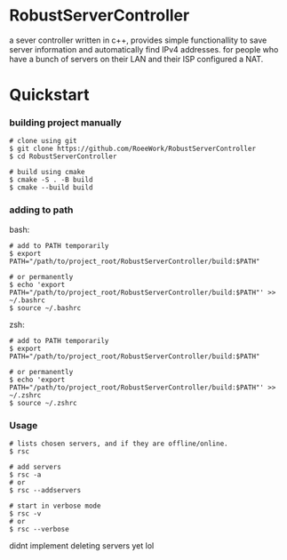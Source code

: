 # RobustServerController

a sever controller written in c++, provides simple functionallity to save server information and automatically find IPv4 addresses. for people who have a bunch of servers on their LAN and their ISP configured a NAT.

# Quickstart

### building project manually
```
# clone using git
$ git clone https://github.com/RoeeWork/RobustServerController
$ cd RobustServerController

# build using cmake
$ cmake -S . -B build
$ cmake --build build
```

### adding to path

bash:
```
# add to PATH temporarily
$ export PATH="/path/to/project_root/RobustServerController/build:$PATH"

# or permanently
$ echo 'export PATH="/path/to/project_root/RobustServerController/build:$PATH"' >> ~/.bashrc
$ source ~/.bashrc
```

zsh:
```
# add to PATH temporarily
$ export PATH="/path/to/project_root/RobustServerController/build:$PATH"

# or permanently
$ echo 'export PATH="/path/to/project_root/RobustServerController/build:$PATH"' >> ~/.zshrc
$ source ~/.zshrc
```

### Usage

```
# lists chosen servers, and if they are offline/online.
$ rsc

# add servers
$ rsc -a
# or
$ rsc --addservers

# start in verbose mode
$ rsc -v
# or
$ rsc --verbose
```
didnt implement deleting servers yet lol
